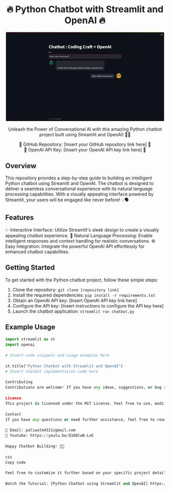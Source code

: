 <h1 align="center">🔥 Python Chatbot with Streamlit and OpenAI 🔥</h1>

<p align="center">
  <img src="output.png" alt="Chatbot Preview" width="500">
</p>

<p align="center">
  Unleash the Power of Conversational AI with this amazing Python chatbot project built using Streamlit and OpenAI! 💬🚀
</p>

<p align="center">
  🌟 GitHub Repository: [Insert your GitHub repository link here] 🌟<br>
  🔐 OpenAI API Key: [Insert your OpenAI API key link here] 🔐
</p>

## Overview

This repository provides a step-by-step guide to building an intelligent Python chatbot using Streamlit and OpenAI. The chatbot is designed to deliver a seamless conversational experience with its natural language processing capabilities. With a visually appealing interface powered by Streamlit, your users will be engaged like never before! 💡🗣️

## Features

✨ Interactive Interface: Utilize Streamlit's sleek design to create a visually appealing chatbot experience.
🧠 Natural Language Processing: Enable intelligent responses and context handling for realistic conversations.
⚙️ Easy Integration: Integrate the powerful OpenAI API effortlessly for enhanced chatbot capabilities.

## Getting Started

To get started with the Python chatbot project, follow these simple steps:

1. Clone the repository: `git clone [repository link]`
2. Install the required dependencies: `pip install -r requirements.txt`
3. Obtain an OpenAI API key: [Insert OpenAI API key link here]
4. Configure the API key: [Insert instructions to configure the API key here]
5. Launch the chatbot application: `streamlit run chatbot.py`

## Example Usage

```python
import streamlit as st
import openai

# Insert code snippets and usage examples here

st.title("Python Chatbot with Streamlit and OpenAI")
# Insert chatbot implementation code here

Contributing
Contributions are welcome! If you have any ideas, suggestions, or bug reports, please open an issue or submit a pull request. Let's collaborate to make this Python chatbot project even better! 🙌🎉

License
This project is licensed under the MIT License. Feel free to use, modify, and distribute it as per the license terms.

Contact
If you have any questions or need further assistance, feel free to reach out:

📧 Email: paliwalm4321@gmail.com
🎥 Youtube: https://youtu.be/Q10QlwN-LxE

Happy Chatbot Building! 🤖💬

css
Copy code

Feel free to customize it further based on your specific project details and contact information.

Watch the Tutorial: [Python Chatbot using Streamlit and OpenAI] https://youtu.be/Q10QlwN-LxE




